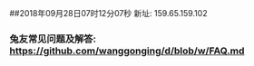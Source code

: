 ##2018年09月28日07时12分07秒 新址: 159.65.159.102
### 兔友常见问题及解答: https://github.com/wanggonging/d/blob/w/FAQ.md
